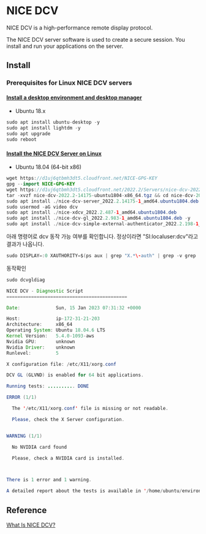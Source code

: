 # NICE DCV

NICE DCV is a high-performance remote display protocol.

The NICE DCV server software is used to create a secure session. You install and run your applications on the server. 

## Install

### Prerequisites for Linux NICE DCV servers
#### [Install a desktop environment and desktop manager](https://docs.aws.amazon.com/dcv/latest/adminguide/setting-up-installing-linux-prereq.html)

- Ubuntu 18.x

```java
sudo apt install ubuntu-desktop -y
sudo apt install lightdm -y 
sudo apt upgrade
sudo reboot
```

#### [Install the NICE DCV Server on Linux](https://docs.aws.amazon.com/dcv/latest/adminguide/setting-up-installing-linux-server.html)

- Ubuntu 18.04 (64-bit x86)

```java
wget https://d1uj6qtbmh3dt5.cloudfront.net/NICE-GPG-KEY
gpg --import NICE-GPG-KEY
wget https://d1uj6qtbmh3dt5.cloudfront.net/2022.2/Servers/nice-dcv-2022.2-14175-ubuntu1804-x86_64.tgz
tar -xvzf nice-dcv-2022.2-14175-ubuntu1804-x86_64.tgz && cd nice-dcv-2022.2-14175-ubuntu1804-x86_64 
sudo apt install ./nice-dcv-server_2022.2.14175-1_amd64.ubuntu1804.deb -y
sudo usermod -aG video dcv
sudo apt install ./nice-xdcv_2022.2.487-1_amd64.ubuntu1804.deb
sudo apt install ./nice-dcv-gl_2022.2.983-1_amd64.ubuntu1804.deb -y
sudo apt install ./nice-dcv-simple-external-authenticator_2022.2.198-1_amd64.ubuntu1804.deb
```

아래 명령어로 dcv 동작 가능 여부를 확인합니다. 정상이라면 "SI:localuser:dcv"라고 결과가 나옵니다.

```java
sudo DISPLAY=:0 XAUTHORITY=$(ps aux | grep "X.*\-auth" | grep -v grep | sed -n 's/.*-auth \([^ ]\+\).*/\1/p') xhost | grep "SI:localuser:dcv$"
```

동작확인

```java
sudo dcvgldiag

NICE DCV - Diagnostic Script
============================================

Date:             Sun, 15 Jan 2023 07:31:32 +0000

Host:             ip-172-31-21-203
Architecture:     x86_64
Operating System: Ubuntu 18.04.6 LTS
Kernel Version:   5.4.0-1093-aws
Nvidia GPU:       unknown
Nvidia Driver:    unknown
Runlevel:         5

X configuration file: /etc/X11/xorg.conf

DCV GL (GLVND) is enabled for 64 bit applications.

Running tests: .......... DONE

ERROR (1/1)

  The '/etc/X11/xorg.conf' file is missing or not readable.

  Please, check the X Server configuration.


WARNING (1/1)

  No NVIDIA card found

  Please, check a NVIDIA card is installed.



There is 1 error and 1 warning.

A detailed report about the tests is available in '/home/ubuntu/environment/dcvgldiag-yASQDn'
```

## Reference 

[What Is NICE DCV?](https://docs.aws.amazon.com/dcv/latest/adminguide/what-is-dcv.html)

